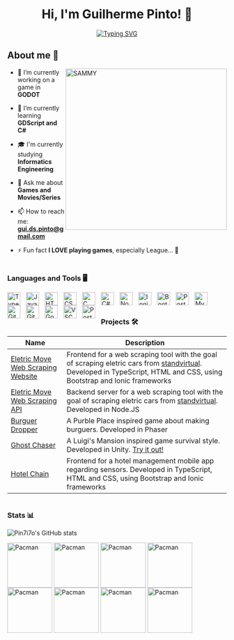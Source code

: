 <h1 align="center">Hi, I'm Guilherme Pinto! 🫡</h1>
<p align="center">
    <a href="https://git.io/typing-svg">
        <img src="https://readme-typing-svg.demolab.com?font=Silkscreen&size=26&duration=3500&pause=500&color=028451&center=true&vCenter=true&width=600&height=100&lines=+Informatics+Engineering+Student;An+aspiring+game+developer;A+frontend+enthusiast" alt="Typing SVG" />
    </a>
</p>

## **About me** 👾
<img align="right" alt="SAMMY" width="370" src="https://media.giphy.com/media/xkYkgcptz3OmI/giphy.gif?cid=790b7611onhgzz8tmktepieb0jv8koz2q7iq2hq066hll6sj&ep=v1_gifs_search&rid=giphy.gif&ct=g">

- 🔭 I’m currently working on a game in **GODOT**

- 🌱 I’m currently learning **GDScript and C#**

- 🎓 I'm currently studying **Informatics Engineering**

- 💬 Ask me about **Games and Movies/Series**

- 📫 How to reach me: **gui.ds.pinto@gmail.com**

- ⚡ Fun fact **I LOVE playing games**, especially League... 🫥

#

### **Languages and Tools** 🖥️

<img align="left" alt="TypeScript" width="30px" style="padding-right:10px;" src="https://cdn.jsdelivr.net/gh/devicons/devicon/icons/typescript/typescript-plain.svg" />
<img align="left" alt="JavaScript" width="30px" style="padding-right:10px;" src="https://cdn.jsdelivr.net/gh/devicons/devicon/icons/javascript/javascript-plain.svg" />
<img align="left" alt="HTML" width="30px" style="padding-right:10px;" src="https://cdn.jsdelivr.net/gh/devicons/devicon/icons/html5/html5-plain.svg" />
<img align="left" alt="CSS" width="30px" style="padding-right:10px;" src="https://cdn.jsdelivr.net/gh/devicons/devicon/icons/css3/css3-plain.svg" />
<img align="left" alt="C" width="30px" style="padding-right:10px;" src="https://cdn.jsdelivr.net/gh/devicons/devicon@latest/icons/c/c-original.svg" />
<img align="left" alt="C#" width="30px" style="padding-right:10px;" src="https://cdn.jsdelivr.net/gh/devicons/devicon@latest/icons/csharp/csharp-original.svg" />
<img align="left" alt="Node.JS" width="30px" style="padding-right:10px;" src="https://cdn.jsdelivr.net/gh/devicons/devicon@latest/icons/nodejs/nodejs-original.svg" />
<img align="left" alt="Ionic" width="30px" style="padding-right:10px;" src="https://cdn.jsdelivr.net/gh/devicons/devicon@latest/icons/ionic/ionic-original.svg" />
<img align="left" alt="Bootstrap" width="30px" style="padding-right:10px;" src="https://cdn.jsdelivr.net/gh/devicons/devicon@latest/icons/bootstrap/bootstrap-original.svg" />
<img align="left" alt="PostgreSql" width="30px" style="padding-right:10px;" src="https://cdn.jsdelivr.net/gh/devicons/devicon@latest/icons/postgresql/postgresql-original.svg" />
<img align="left" alt="MySql" width="30px" style="padding-right:10px;" src="https://cdn.jsdelivr.net/gh/devicons/devicon@latest/icons/mysql/mysql-original.svg" />
<img align="left" alt="Git" width="30px" style="padding-right:10px;" src="https://cdn.jsdelivr.net/gh/devicons/devicon/icons/git/git-original.svg" />       
<img align="left" alt="GitHub" width="30px" style="padding-right:10px;" src="https://cdn.jsdelivr.net/gh/devicons/devicon/icons/github/github-original.svg" />
<img align="left" alt="Godot" width="30px" style="padding-right:10px;" src="https://cdn.jsdelivr.net/gh/devicons/devicon@latest/icons/godot/godot-original.svg" />
<img align="left" alt="VSCode" width="30px" style="padding-right:10px;" src="https://cdn.jsdelivr.net/gh/devicons/devicon@latest/icons/vscode/vscode-original.svg" />
<img align="left" alt="Postman" width="30px" style="padding-right:10px;" src="https://cdn.jsdelivr.net/gh/devicons/devicon@latest/icons/postman/postman-original.svg"/>
   
<br />
<br />

### **Projects** 🛠️

| Name      | Description                                                                                                                                                   |
|-----------|---------------------------------------------------------------------------------------------------------------------------------------------------------------|
| [Eletric Move Web Scraping Website](https://github.com/Jota02/FrontEnd) | Frontend for a web scraping tool with the goal of scraping eletric cars from [standvirtual](https://www.standvirtual.com/). Developed in TypeScript, HTML and CSS, using Bootstrap and Ionic frameworks |
| [Eletric Move Web Scraping API](https://github.com/RodrigoCamposRodrigues/railway-manager) | Backend server for a web scraping tool with the goal of scraping eletric cars from [standvirtual](https://www.standvirtual.com/). Developed in Node.JS |
| [Burguer Dropper](https://github.com/Pin7i7o/Burguer-Dropper) | A Purble Place inspired game about making burguers. Developed in Phaser |
| [Ghost Chaser](https://github.com/Pin7i7o/Ghost-Chaser-Unity) | A Luigi's Mansion inspired game survival style. Developed in Unity. [Try it out!](https://pintito.itch.io/ghost-chaser) |
| [Hotel Chain](https://github.com/RodrigoCamposRodrigues/feup-rcom/tree/main/proj1) | Frontend for a hotel management mobile app regarding sensors. Developed in TypeScript, HTML and CSS, using Bootstrap and Ionic frameworks |

#

### **Stats** 📊

![Pin7i7o's GitHub stats](https://github-readme-stats.vercel.app/api?username=Pin7i7o&show_icons=true&theme=chartreuse-dark)


<div>
<img align="center" alt="Pacman" width="103.25" style="margin: 0;" src="https://media2.giphy.com/media/v1.Y2lkPTc5MGI3NjExN29wc2dwM2czdW15azFhNzZ4OHo3M2EzNmJxNnYzbXVycms2YXVwcSZlcD12MV9pbnRlcm5hbF9naWZfYnlfaWQmY3Q9Zw/l8G8sdTRURRBANPpPR/giphy.webp"> <img align="center" alt="Pacman" width="103.25" style="margin: 0;" src="https://media2.giphy.com/media/v1.Y2lkPTc5MGI3NjExN29wc2dwM2czdW15azFhNzZ4OHo3M2EzNmJxNnYzbXVycms2YXVwcSZlcD12MV9pbnRlcm5hbF9naWZfYnlfaWQmY3Q9Zw/l8G8sdTRURRBANPpPR/giphy.webp">
<img align="center" alt="Pacman" width="103.25" style="margin: 0;" src="https://media2.giphy.com/media/v1.Y2lkPTc5MGI3NjExN29wc2dwM2czdW15azFhNzZ4OHo3M2EzNmJxNnYzbXVycms2YXVwcSZlcD12MV9pbnRlcm5hbF9naWZfYnlfaWQmY3Q9Zw/l8G8sdTRURRBANPpPR/giphy.webp">
<img align="center" alt="Pacman" width="103.25" style="margin: 0;" src="https://media2.giphy.com/media/v1.Y2lkPTc5MGI3NjExN29wc2dwM2czdW15azFhNzZ4OHo3M2EzNmJxNnYzbXVycms2YXVwcSZlcD12MV9pbnRlcm5hbF9naWZfYnlfaWQmY3Q9Zw/l8G8sdTRURRBANPpPR/giphy.webp">
<img align="center" alt="Pacman" width="103.25" style="margin: 0;" src="https://media2.giphy.com/media/v1.Y2lkPTc5MGI3NjExN29wc2dwM2czdW15azFhNzZ4OHo3M2EzNmJxNnYzbXVycms2YXVwcSZlcD12MV9pbnRlcm5hbF9naWZfYnlfaWQmY3Q9Zw/l8G8sdTRURRBANPpPR/giphy.webp">
<img align="center" alt="Pacman" width="103.25" style="margin: 0;" src="https://media2.giphy.com/media/v1.Y2lkPTc5MGI3NjExN29wc2dwM2czdW15azFhNzZ4OHo3M2EzNmJxNnYzbXVycms2YXVwcSZlcD12MV9pbnRlcm5hbF9naWZfYnlfaWQmY3Q9Zw/l8G8sdTRURRBANPpPR/giphy.webp">
<img align="center" alt="Pacman" width="103.25" style="margin: 0;" src="https://media2.giphy.com/media/v1.Y2lkPTc5MGI3NjExN29wc2dwM2czdW15azFhNzZ4OHo3M2EzNmJxNnYzbXVycms2YXVwcSZlcD12MV9pbnRlcm5hbF9naWZfYnlfaWQmY3Q9Zw/l8G8sdTRURRBANPpPR/giphy.webp">
<img align="center" alt="Pacman" width="103.25" style="margin: 0;" src="https://media2.giphy.com/media/v1.Y2lkPTc5MGI3NjExN29wc2dwM2czdW15azFhNzZ4OHo3M2EzNmJxNnYzbXVycms2YXVwcSZlcD12MV9pbnRlcm5hbF9naWZfYnlfaWQmY3Q9Zw/l8G8sdTRURRBANPpPR/giphy.webp">
</div>

